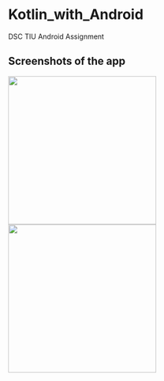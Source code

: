 # Kotlin_with_Android
DSC TIU Android Assignment

## Screenshots of the app

<img src = "https://user-images.githubusercontent.com/30453784/69488315-ce261000-0e8d-11ea-8b1a-784c8cc896e2.png" width = 300> <img src = "https://user-images.githubusercontent.com/30453784/69488318-cfefd380-0e8d-11ea-924d-8f0366107dc3.png" width = 300>

